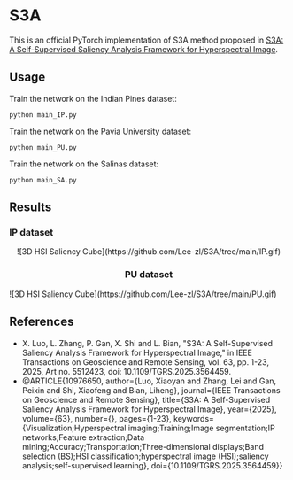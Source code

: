 # S3A
This is an official PyTorch implementation of S3A method proposed in [S3A: A Self-Supervised Saliency Analysis Framework for Hyperspectral Image](https://ieeexplore.ieee.org/abstract/document/10976650). 

## Usage
Train the network on the Indian Pines dataset:
```
python main_IP.py
```

Train the network on the Pavia University dataset:
```
python main_PU.py
```

Train the network on the Salinas dataset:
```
python main_SA.py
```

## Results
### IP dataset
<center>
![3D HSI Saliency Cube](https://github.com/Lee-zl/S3A/tree/main/IP.gif)

### PU dataset
</center>
![3D HSI Saliency Cube](https://github.com/Lee-zl/S3A/tree/main/PU.gif)

## References
- X. Luo, L. Zhang, P. Gan, X. Shi and L. Bian, "S3A: A Self-Supervised Saliency Analysis Framework for Hyperspectral Image," in IEEE Transactions on Geoscience and Remote Sensing, vol. 63, pp. 1-23, 2025, Art no. 5512423, doi: 10.1109/TGRS.2025.3564459.
- @ARTICLE{10976650,
  author={Luo, Xiaoyan and Zhang, Lei and Gan, Peixin and Shi, Xiaofeng and Bian, Liheng},
  journal={IEEE Transactions on Geoscience and Remote Sensing}, 
  title={S3A: A Self-Supervised Saliency Analysis Framework for Hyperspectral Image}, 
  year={2025},
  volume={63},
  number={},
  pages={1-23},
  keywords={Visualization;Hyperspectral imaging;Training;Image segmentation;IP networks;Feature extraction;Data mining;Accuracy;Transportation;Three-dimensional displays;Band selection (BS);HSI classification;hyperspectral image (HSI);saliency analysis;self-supervised learning},
  doi={10.1109/TGRS.2025.3564459}}

